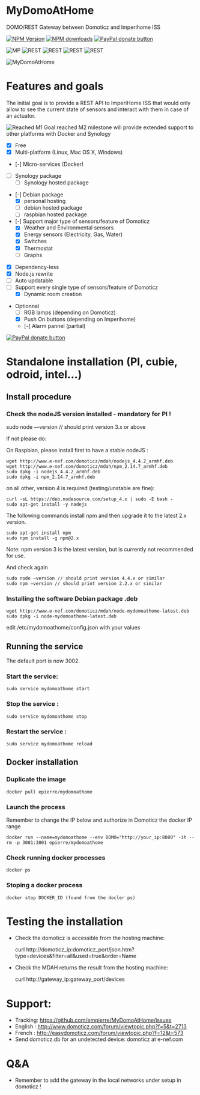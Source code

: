 # MyDomoAtHome
DOMO/REST Gateway between Domoticz and Imperihome ISS

[![NPM Version][npm-image]][npm-url]
<span class="badge-npmdownloads"><a href="https://npmjs.org/package/node-mydomoathome" title="View this project on NPM"><img src="https://img.shields.io/npm/dm/node-mydomoathome.svg" alt="NPM downloads" /></a></span>
[![PayPal donate button](http://img.shields.io/paypal/donate.png?color=yellow)](https://www.paypal.com/cgi-bin/webscr?cmd=_xclick&business=epierre@e-nef.com&currency_code=EUR&amount=&item_name=thanks "Donate once-off to this project using Paypal")

![MP](https://img.shields.io/badge/Platform-Independant-green.svg)
![REST](https://img.shields.io/badge/REST_API-powered-green.svg)
![REST](https://img.shields.io/badge/RPI-tested_ok-green.svg)
![REST](https://img.shields.io/badge/Odroid-tested_ok-green.svg)
![REST](https://img.shields.io/badge/Intel-tested_ok-green.svg)

![MyDomoAtHome](http://domoticz.com/wiki/images/5/55/Imperihome.png "MyDomoAtHome")

# Features and goals
The initial goal is to provide a REST API to ImperiHome ISS that would only allow to see the current state of sensors and interact with them in case of an actuator. 

![Reached](https://cdn3.iconfinder.com/data/icons/10con/512/checkmark_tick-16.png) M1 Goal reached
M2 milestone will provide extended support to other platforms with Docker and Synology 
- [X] Free
- [X] Multi-platform (Linux, Mac OS X, Windows)
- [-] Micro-services (Docker)
- [ ] Synology package
  - [ ] Synology hosted package
- [-] Debian package 
  - [X] personal hosting
  - [ ] debian hosted package
  - [ ] raspbian hosted package
- [-] Support major type of sensors/feature of Domoticz
  - [X] Weather and Environmental sensors  
  - [X] Energy sensors (Electricity, Gas, Water)
  - [X] Switches
  - [X] Thermostat
  - [ ] Graphs
- [X] Dependency-less 
- [X] Node.js rewrite
- [ ] Auto updatable
- [ ] Support every single type of sensors/feature of Domoticz
  - [X] Dynamic room creation
- Optionnal
  - [ ] RGB lamps (depending on Domoticz)
  - [X] Push On buttons (depending on Imperihome)
  - [-] Alarm pannel (partial)

[![PayPal donate button](http://img.shields.io/paypal/donate.png?color=yellow)](https://www.paypal.com/cgi-bin/webscr?cmd=_xclick&business=epierre@e-nef.com&currency_code=EUR&amount=&item_name=thanks "Donate once-off to this project using Paypal")




# Standalone installation (PI, cubie, odroid, intel...)

## Install procedure

### Check the nodeJS version installed - mandatory for PI !

   sudo node —version // should print version 3.x or above

If not please do:

On Raspbian, please install first to have a stable nodeJS :

    wget http://www.e-nef.com/domoticz/mdah/nodejs_4.4.2_armhf.deb
    wget http://www.e-nef.com/domoticz/mdah/npm_2.14.7_armhf.deb
    sudo dpkg -i nodejs_4.4.2_armhf.deb
    sudo dpkg -i npm_2.14.7_armhf.deb

on all other, version 4 is required (testing/unstable are fine):

    curl -sL https://deb.nodesource.com/setup_4.x | sudo -E bash -
    sudo apt-get install -y nodejs
  
  The following commands install npm and then upgrade it to the latest 2.x version.
  
    sudo apt-get install npm
    sudo npm install -g npm@2.x
  
  Note: npm version 3 is the latest version, but is currently not recommended for use.

And check again 

    sudo node —version // should print version 4.4.x or similar
    sudo npm —version // should print version 2.2.x or similar

### Installing the software Debian package .deb

    wget http://www.e-nef.com/domoticz/mdah/node-mydomoathome-latest.deb
    sudo dpkg -i node-mydomoathome-latest.deb
  edit /etc/mydomoathome/config.json with your values

## Running the service

The default port is now 3002.

### Start the service:

    sudo service mydomoathome start

### Stop the service :

    sudo service mydomoathome stop

### Restart the service :

    sudo service mydomoathome reload

## Docker installation

### Duplicate the image

    docker pull epierre/mydomoathome
    
### Launch the process
Remember to change the IP below and authorize in Domoticz the docker IP range

    docker run --name=mydomoathome --env DOMO="http://your_ip:8080" -it --rm -p 3001:3001 epierre/mydomoathome

### Check running docker processes

    docker ps
    
### Stoping a docker process

    docker stop DOCKER_ID (found from the docler ps)
  
# Testing the installation
  - Check the domoticz is accessible from the hosting machine:
 
     curl http://domoticz_ip:domoticz_port/json.htm?type=devices&filter=all&used=true&order=Name

  - Check the MDAH returns the result from the hosting machine:

     curl http://gateway_ip:gateway_port/devices
  
# Support: 
  - Tracking: https://github.com/empierre/MyDomoAtHome/issues
  - English : http://www.domoticz.com/forum/viewtopic.php?f=5&t=2713
  - French  : http://easydomoticz.com/forum/viewtopic.php?f=12&t=573
  - Send domoticz.db for an undetected device: domoticz at e-nef.com

# Q&A
  - Remember to add the gateway in the local networks under setup in domoticz !

[npm-image]: https://img.shields.io/npm/v/node-mydomoathome.svg?style=flat
[npm-url]: https://npmjs.org/package/node-mydomoathome
[travis-image]: https://travis-ci.org/empierre/MyDomoAtHome.svg
[travis-url]: https://travis-ci.org/empierre/MyDomoAtHome

